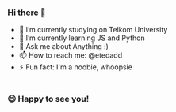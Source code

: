 ### Hi there 👋

<!--
**llassingan/llassingan** is a ✨ _special_ ✨ repository because its `README.md` (this file) appears on your GitHub profile.-->

- 🔭 I’m currently studying on Telkom University
- 🌱 I’m currently learning JS and Python
- 💬 Ask me about Anything :)
- 📫 How to reach me: @etedadd
- ⚡ Fun fact: I'm a noobie, whoopsie
<br> <br> 
### 😄 Happy to see you!


